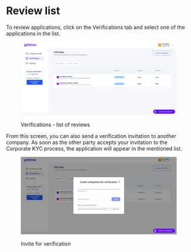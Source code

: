 # Review list

To review applications, click on the Verifications tab and select one of the applications in the list.

<figure><img src="../../.gitbook/assets/applic.png" alt="Verifications - list of reviews"><figcaption><p>Verifications - list of reviews</p></figcaption></figure>

From this screen, you can also send a verification invitation to another company. As soon as the other party accepts your invitation to the Corporate KYC process, the application will appear in the mentioned list.

<figure><img src="../../.gitbook/assets/appli_invitation.png" alt="Invite for verification"><figcaption><p>Invite for verification</p></figcaption></figure>
